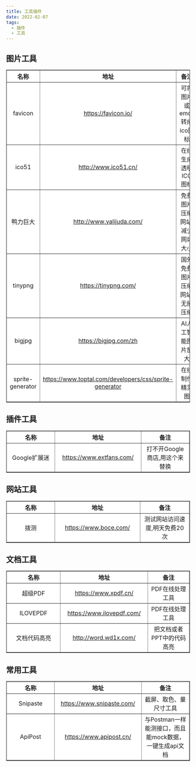 ```yaml
---
title: 工具插件
date: 2022-02-07
tags:
  - 插件
  - 工具
---
```


## 图片工具

<table border="1" style='background:#FFF;text-align:center'>
  <tr>
    <th width='285px'>名称</th>
    <th width='285px'>地址</th>
    <th width='285px'>备注</th>
  </tr>
  <tr>
    <td>favicon</td>
    <td><a href='https://favicon.io/' target='_blank'>https://favicon.io/</a></td>
    <td>可将图片或emoji转成ico图标</td>
  </tr>
  <tr>
    <td>ico51</td>
    <td><a href='http://www.ico51.cn/' target='_blank'>http://www.ico51.cn/</a></td>
    <td>在线生成透明ICO图标</td>
  </tr>
  <tr>
    <td>鸭力巨大</td>
    <td><a href='http://www.yalijuda.com/' target='_blank'>http://www.yalijuda.com/</a></td>
    <td>免费图片压缩网站,减少网站大小</td>
  </tr>
  <tr>
    <td>tinypng</td>
    <td><a href='https://tinypng.com/' target='_blank'>https://tinypng.com/</a></td>
    <td>国外免费图片压缩网站,无损压缩</td>
  </tr>
  <tr>
    <td>bigjpg</td>
    <td><a href='https://bigjpg.com/zh' target='_blank'>https://bigjpg.com/zh</a></td>
    <td>AI人工智能图片放大</td>
  </tr>
  <tr>
    <td>sprite-generator</td>
    <td><a href='https://www.toptal.com/developers/css/sprite-generator' target='_blank'>https://www.toptal.com/developers/css/sprite-generator</a></td>
    <td>在线制作精灵图</td>
  </tr>
  
</table>

## 插件工具

<table border="1" style='background:#FFF;text-align:center'>
  <tr>
    <th width='285px'>名称</th>
    <th width='285px'>地址</th>
    <th width='285px'>备注</th>
  </tr>
  <tr>
    <td>Google扩展迷</td>
    <td><a href='https://www.extfans.com/' target='_blank'>https://www.extfans.com/</a></td>
    <td>打不开Google商店,用这个来替换</td>
  </tr>
</table>

## 网站工具

<table border="1" style='background:#FFF;text-align:center'>
  <tr>
    <th width='285px'>名称</th>
    <th width='285px'>地址</th>
    <th width='285px'>备注</th>
  </tr>
  <tr>
    <td>拨测</td>
    <td><a href='https://www.boce.com/' target='_blank'>https://www.boce.com/</a></td>
    <td>测试网站访问速度,明天免费20次</td>
  </tr>
</table>

## 文档工具

<table border="1" style='background:#FFF;text-align:center'>
  <tr>
    <th width='285px'>名称</th>
    <th width='285px'>地址</th>
    <th width='285px'>备注</th>
  </tr>
  <tr>
    <td>超级PDF</td>
    <td><a href='https://www.xpdf.cn/' target='_blank'>https://www.xpdf.cn/</a></td>
    <td>PDF在线处理工具</td>
  </tr>
  <tr>
    <td>ILOVEPDF</td>
    <td><a href='https://www.ilovepdf.com/' target='_blank'>https://www.ilovepdf.com/</a></td>
    <td>PDF在线处理工具</td>
  </tr>
  <tr>
    <td>文档代码高亮</td>
    <td><a href='http://word.wd1x.com/' target='_blank'>http://word.wd1x.com/</a></td>
    <td>把文档或者PPT中的代码高亮</td>
  </tr>
</table>

## 常用工具

<table border="1" style='background:#FFF;text-align:center'>
  <tr>
    <th width='285px'>名称</th>
    <th width='285px'>地址</th>
    <th width='285px'>备注</th>
  </tr>
  <tr>
    <td>Snipaste</td>
    <td><a href='https://www.snipaste.com/' target='_blank'>https://www.snipaste.com/</a></td>
    <td>截屏、取色、量尺寸工具</td>
  </tr>
  <tr>
    <td>ApiPost</td>
    <td><a href='https://www.apipost.cn/' target='_blank'>https://www.apipost.cn/</a></td>
    <td>与Postman一样能测接口，而且能mock数据，一键生成api文档</td>
  </tr>
</table>
